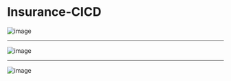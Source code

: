 # Insurance-CICD

![image](https://github.com/user-attachments/assets/1fb72786-ddb0-49c5-9aab-a0f93d8e1d30)

--------

![image](https://github.com/user-attachments/assets/472a79de-dc75-4022-adb4-610e1d3f0853)

--------

![image](https://github.com/user-attachments/assets/954b8b37-5707-4365-a245-49683e37018a)
